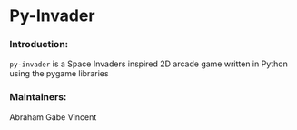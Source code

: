 # Py-Invader

### Introduction:

`py-invader` is a Space Invaders inspired 2D arcade game written in Python using the pygame libraries


### Maintainers:

Abraham
Gabe
Vincent

